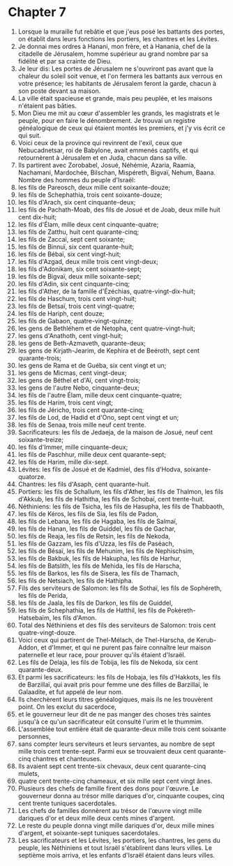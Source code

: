 # Chapter 7

1. Lorsque la muraille fut rebâtie et que j'eus posé les battants des portes, on établit dans leurs fonctions les portiers, les chantres et les Lévites.
2. Je donnai mes ordres à Hanani, mon frère, et à Hanania, chef de la citadelle de Jérusalem, homme supérieur au grand nombre par sa fidélité et par sa crainte de Dieu.
3. Je leur dis: Les portes de Jérusalem ne s'ouvriront pas avant que la chaleur du soleil soit venue, et l'on fermera les battants aux verrous en votre présence; les habitants de Jérusalem feront la garde, chacun à son poste devant sa maison.
4. La ville était spacieuse et grande, mais peu peuplée, et les maisons n'étaient pas bâties.
5. Mon Dieu me mit au cœur d'assembler les grands, les magistrats et le peuple, pour en faire le dénombrement. Je trouvai un registre généalogique de ceux qui étaient montés les premiers, et j'y vis écrit ce qui suit.
6. Voici ceux de la province qui revinrent de l'exil, ceux que Nebucadnetsar, roi de Babylone, avait emmenés captifs, et qui retournèrent à Jérusalem et en Juda, chacun dans sa ville.
7. Ils partirent avec Zorobabel, Josué, Néhémie, Azaria, Raamia, Nachamani, Mardochée, Bilschan, Mispéreth, Bigvaï, Nehum, Baana. Nombre des hommes du peuple d'Israël:
8. les fils de Pareosch, deux mille cent soixante-douze;
9. les fils de Schephathia, trois cent soixante-douze;
10. les fils d'Arach, six cent cinquante-deux;
11. les fils de Pachath-Moab, des fils de Josué et de Joab, deux mille huit cent dix-huit;
12. les fils d'Élam, mille deux cent cinquante-quatre;
13. les fils de Zatthu, huit cent quarante-cinq;
14. les fils de Zaccaï, sept cent soixante;
15. les fils de Binnuï, six cent quarante-huit;
16. les fils de Bébaï, six cent vingt-huit;
17. les fils d'Azgad, deux mille trois cent vingt-deux;
18. les fils d'Adonikam, six cent soixante-sept;
19. les fils de Bigvaï, deux mille soixante-sept;
20. les fils d'Adin, six cent cinquante-cinq;
21. les fils d'Ather, de la famille d'Ézéchias, quatre-vingt-dix-huit;
22. les fils de Haschum, trois cent vingt-huit;
23. les fils de Betsaï, trois cent vingt-quatre;
24. les fils de Hariph, cent douze;
25. les fils de Gabaon, quatre-vingt-quinze;
26. les gens de Bethléhem et de Netopha, cent quatre-vingt-huit;
27. les gens d'Anathoth, cent vingt-huit;
28. les gens de Beth-Azmaveth, quarante-deux;
29. les gens de Kirjath-Jearim, de Kephira et de Beéroth, sept cent quarante-trois;
30. les gens de Rama et de Guéba, six cent vingt et un;
31. les gens de Micmas, cent vingt-deux;
32. les gens de Béthel et d'Aï, cent vingt-trois;
33. les gens de l'autre Nebo, cinquante-deux;
34. les fils de l'autre Élam, mille deux cent cinquante-quatre;
35. les fils de Harim, trois cent vingt;
36. les fils de Jéricho, trois cent quarante-cinq;
37. les fils de Lod, de Hadid et d'Ono, sept cent vingt et un;
38. les fils de Senaa, trois mille neuf cent trente.
39. Sacrificateurs: les fils de Jedaeja, de la maison de Josué, neuf cent soixante-treize;
40. les fils d'Immer, mille cinquante-deux;
41. les fils de Paschhur, mille deux cent quarante-sept;
42. les fils de Harim, mille dix-sept.
43. Lévites: les fils de Josué et de Kadmiel, des fils d'Hodva, soixante-quatorze.
44. Chantres: les fils d'Asaph, cent quarante-huit.
45. Portiers: les fils de Schallum, les fils d'Ather, les fils de Thalmon, les fils d'Akkub, les fils de Hathitha, les fils de Schobaï, cent trente-huit.
46. Néthiniens: les fils de Tsicha, les fils de Hasupha, les fils de Thabbaoth,
47. les fils de Kéros, les fils de Sia, les fils de Padon,
48. les fils de Lebana, les fils de Hagaba, les fils de Salmaï,
49. les fils de Hanan, les fils de Guiddel, les fils de Gachar,
50. les fils de Reaja, les fils de Retsin, les fils de Nekoda,
51. les fils de Gazzam, les fils d'Uzza, les fils de Paséach,
52. les fils de Bésaï, les fils de Mehunim, les fils de Nephischsim,
53. les fils de Bakbuk, les fils de Hakupha, les fils de Harhur,
54. les fils de Batslith, les fils de Mehida, les fils de Harscha,
55. les fils de Barkos, les fils de Sisera, les fils de Thamach,
56. les fils de Netsiach, les fils de Hathipha.
57. Fils des serviteurs de Salomon: les fils de Sothaï, les fils de Sophéreth, les fils de Perida,
58. les fils de Jaala, les fils de Darkon, les fils de Guiddel,
59. les fils de Schephathia, les fils de Hatthil, les fils de Pokéreth-Hatsebaïm, les fils d'Amon.
60. Total des Néthiniens et des fils des serviteurs de Salomon: trois cent quatre-vingt-douze.
61. Voici ceux qui partirent de Thel-Mélach, de Thel-Harscha, de Kerub-Addon, et d'Immer, et qui ne purent pas faire connaître leur maison paternelle et leur race, pour prouver qu'ils étaient d'Israël.
62. Les fils de Delaja, les fils de Tobija, les fils de Nekoda, six cent quarante-deux.
63. Et parmi les sacrificateurs: les fils de Hobaja, les fils d'Hakkots, les fils de Barzillaï, qui avait pris pour femme une des filles de Barzillaï, le Galaadite, et fut appelé de leur nom.
64. Ils cherchèrent leurs titres généalogiques, mais ils ne les trouvèrent point. On les exclut du sacerdoce,
65. et le gouverneur leur dit de ne pas manger des choses très saintes jusqu'à ce qu'un sacrificateur eût consulté l'urim et le thummim.
66. L'assemblée tout entière était de quarante-deux mille trois cent soixante personnes,
67. sans compter leurs serviteurs et leurs servantes, au nombre de sept mille trois cent trente-sept. Parmi eux se trouvaient deux cent quarante-cinq chantres et chanteuses.
68. Ils avaient sept cent trente-six chevaux, deux cent quarante-cinq mulets,
69. quatre cent trente-cinq chameaux, et six mille sept cent vingt ânes.
70. Plusieurs des chefs de famille firent des dons pour l'œuvre. Le gouverneur donna au trésor mille dariques d'or, cinquante coupes, cinq cent trente tuniques sacerdotales.
71. Les chefs de familles donnèrent au trésor de l'œuvre vingt mille dariques d'or et deux mille deux cents mines d'argent.
72. Le reste du peuple donna vingt mille dariques d'or, deux mille mines d'argent, et soixante-sept tuniques sacerdotales.
73. Les sacrificateurs et les Lévites, les portiers, les chantres, les gens du peuple, les Néthiniens et tout Israël s'établirent dans leurs villes. Le septième mois arriva, et les enfants d'Israël étaient dans leurs villes.

